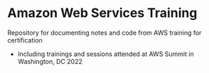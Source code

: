 # Amazon Web Services Training
Repository for documenting notes and code from AWS training for certification
  
- Including trainings and sessions attended at AWS Summit in Washington, DC 2022
